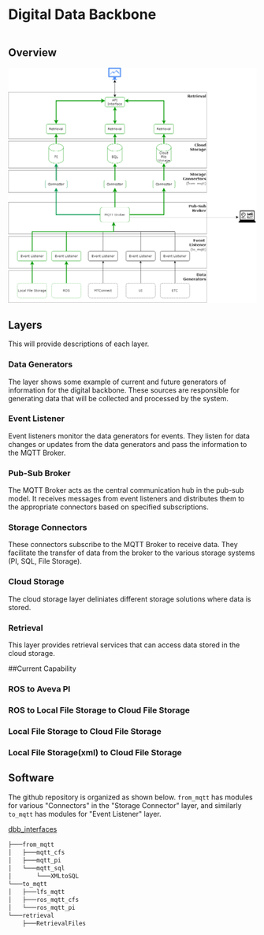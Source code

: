 # Digital Data Backbone

```{contents}
```
## Overview
![ddb](files/DigitalDataBackbone.png)

## Layers

This will provide descriptions of each layer.

### Data Generators
The layer shows some example of current and future generators of information for the digital backbone. These sources are responsible for generating data that will be collected and processed by the system.
### Event Listener
Event listeners monitor the data generators for events. They listen for data changes or updates from the data generators and pass the information to the MQTT Broker.
### Pub-Sub Broker
The MQTT Broker acts as the central communication hub in the pub-sub model. It receives messages from event listeners and distributes them to the appropriate connectors based on specified subscriptions.
### Storage Connectors
These connectors subscribe to the MQTT Broker to receive data. They facilitate the transfer of data from the broker to the various storage systems (PI, SQL, File Storage).
### Cloud Storage
The cloud storage layer deliniates different storage solutions where data is stored. 
### Retrieval
This layer provides retrieval services that can access data stored in the cloud storage.

##Current Capability
### ROS to Aveva PI
### ROS to Local File Storage to Cloud File Storage
### Local File Storage to Cloud File Storage
### Local File Storage(xml) to Cloud File Storage
## Software

The github repository is organized as shown below. `from_mqtt` has modules for various "Connectors" in the "Storage Connector" layer, and similarly `to_mqtt` has modules for "Event Listener" layer.

<a href="https://github.com/cmu-mfi/dbb_interfaces.git" class="inline-button"><i class="fab fa-github"></i>dbb_interfaces</a>

```
├───from_mqtt
│   ├───mqtt_cfs
│   ├───mqtt_pi
│   └───mqtt_sql
│       └───XMLtoSQL
└───to_mqtt
│   ├───lfs_mqtt
│   ├───ros_mqtt_cfs
│   └───ros_mqtt_pi
└───retrieval
    ├───RetrievalFiles
```
